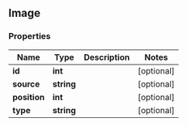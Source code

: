 ## Image

### Properties
Name | Type | Description | Notes
------------ | ------------- | ------------- | -------------
**id** | **int** |  | [optional] 
**source** | **string** |  | [optional] 
**position** | **int** |  | [optional] 
**type** | **string** |  | [optional] 



